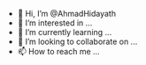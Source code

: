 - 👋 Hi, I’m @AhmadHidayath
- 👀 I’m interested in ...
- 🌱 I’m currently learning ...
- 💞️ I’m looking to collaborate on ...
- 📫 How to reach me ...

<!---
AhmadHidayath/AhmadHidayath is a ✨ special ✨ repository because its `README.md` (this file) appears on your GitHub profile.
You can click the Preview link to take a look at your changes.
--->
